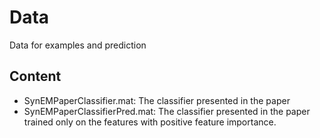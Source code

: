 # Data

Data for examples and prediction

## Content

* SynEMPaperClassifier.mat: The classifier presented in the paper
* SynEMPaperClassifierPred.mat: The classifier presented in the paper
trained only on the features with positive feature importance.